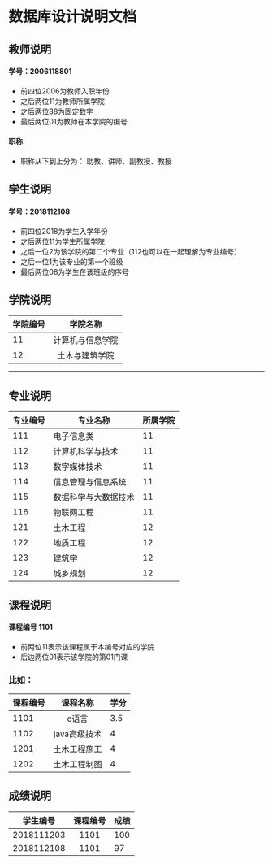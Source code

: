 # 数据库设计说明文档

## 教师说明

#### 学号：2006118801
- 前四位2006为教师入职年份
- 之后两位11为教师所属学院
- 之后两位88为固定数字
- 最后两位01为教师在本学院的编号 
#### 职称
- 职称从下到上分为：
助教、讲师、副教授、教授

## 学生说明

#### 学号：2018112108
- 前四位2018为学生入学年份
- 之后两位11为学生所属学院
- 之后一位2为该学院的第二个专业（112也可以在一起理解为专业编号）
- 之后一位1为该专业的第一个班级
- 最后两位08为学生在该班级的序号

## 学院说明

学院编号|学院名称
--     |:--:
11     |计算机与信息学院
12     |土木与建筑学院

-----

## 专业说明
专业编号|专业名称|所属学院
 --     | ---   | ---
111	|电子信息类	        |11
112	|计算机科学与技术	|11
113	|数字媒体技术	    |11
114	|信息管理与信息系统	|11
115	|数据科学与大数据技术	|11
116	|物联网工程	        |11
121	|土木工程	        |12
122	|地质工程	        |12
123	|建筑学	            |12
124	|城乡规划	        |12

## 课程说明
#### 课程编号 1101
- 前两位11表示该课程属于本编号对应的学院
- 后边两位01表示该学院的第01门课

### 比如：

课程编号|课程名称|学分
--       |:--:                 | --
1101     |c语言                 | 3.5
1102     |java高级技术          | 4
1201     |土木工程施工          | 4
1202     |土木工程制图          |4

## 成绩说明

学生编号|课程编号|成绩
--| :--: | ---
2018111203 | 1101 | 100
2018112108 | 1101 | 97

